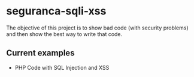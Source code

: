 # seguranca-sqli-xss

The objective of this project is to show bad code (with security problems) and then show the best way to write that code.

## Current examples

 - PHP Code with SQL Injection and XSS
